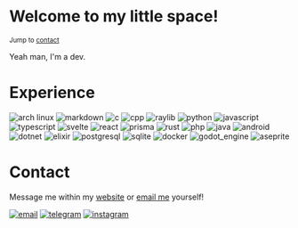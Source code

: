 # Welcome to my little space!

<sup>Jump to [contact](#contact)</sup>

Yeah man, I'm a dev.

# Experience

![arch linux][badge_arch_linux]
![markdown][badge_markdown]
![c][badge_c]
![cpp][badge_cpp]
![raylib][badge_raylib]
![python][badge_python]
![javascript][badge_javascript]
![typescript][badge_typescript]
![svelte][badge_svelte]
![react][badge_react]
![prisma][badge_prisma]
![rust][badge_rust]
![php][badge_php]
![java][badge_java]
![android][badge_android]
![dotnet][badge_dotnet]
![elixir][badge_elixir]
![postgresql][badge_postgresql]
![sqlite][badge_sqlite]
![docker][badge_docker]
![godot_engine][badge_godot_engine]
![aseprite][badge_aseprite]

[badge_arch_linux]: https://img.shields.io/badge/arch_linux-1793D1?style=for-the-badge&logo=archlinux&logoColor=fff
[badge_markdown]: https://img.shields.io/badge/markdown-000?style=for-the-badge&logo=markdown&logoColor=fff
[badge_c]: https://img.shields.io/badge/c-A8B9CC?style=for-the-badge&logo=c&logoColor=fff
[badge_cpp]: https://img.shields.io/badge/c++-00599C?style=for-the-badge&logo=cplusplus&logoColor=fff
[badge_raylib]: https://img.shields.io/badge/Raylib-000?style=for-the-badge&logo=raylib&logoColor=fff
[badge_python]: https://img.shields.io/badge/python-3776AB?style=for-the-badge&logo=python&logoColor=fff
[badge_javascript]: https://img.shields.io/badge/javascript-F7DF1E?style=for-the-badge&logo=javascript&logoColor=000
[badge_typescript]: https://img.shields.io/badge/typescript-3178C6?style=for-the-badge&logo=typescript&logoColor=fff
[badge_svelte]: https://img.shields.io/badge/svelte-FF3E00?style=for-the-badge&logo=svelte&logoColor=fff
[badge_react]: https://img.shields.io/badge/react-61DAFB?style=for-the-badge&logo=react&logoColor=000
[badge_prisma]: https://img.shields.io/badge/prisma-2D3748?style=for-the-badge&logo=prisma&logoColor=fff
[badge_rust]: https://img.shields.io/badge/rust-000?style=for-the-badge&logo=rust&logoColor=fff
[badge_php]: https://img.shields.io/badge/php-777BB4?style=for-the-badge&logo=php&logoColor=fff
[badge_java]: https://img.shields.io/badge/java-F46D01?style=for-the-badge
[badge_android]: https://img.shields.io/badge/android-34A853?style=for-the-badge&logo=android&logoColor=fff
[badge_dotnet]: https://img.shields.io/badge/dotnet-512BD4?style=for-the-badge&logo=dotnet&logoColor=fff
[badge_elixir]: https://img.shields.io/badge/elixir-4B275F?style=for-the-badge&logo=elixir&logoColor=fff
[badge_postgresql]: https://img.shields.io/badge/postgres-4169E1?style=for-the-badge&logo=postgresql&logoColor=fff
[badge_sqlite]: https://img.shields.io/badge/sqlite-003B57?style=for-the-badge&logo=sqlite&logoColor=fff
[badge_docker]: https://img.shields.io/badge/docker-2496ED?style=for-the-badge&logo=docker&logoColor=fff
[badge_godot_engine]: https://img.shields.io/badge/godot_engine-478CBF?style=for-the-badge&logo=godotengine&logoColor=fff
[badge_aseprite]: https://img.shields.io/badge/aseprite-7d929E?style=for-the-badge&logo=aseprite&logoColor=fff

# Contact

Message me within my [website][contact] or [email me][email] yourself!  

[![email][badge_email]][email]
[![telegram][badge_telegram]][telegram]
[![instagram][badge_instagram]][instagram]

<!-- [contact]: https://pitol.dev/contact -->
[contact]: https://potors.vercel.app/contact
[email]: mailto:felpofo@proton.me
[telegram]: https://t.me/powtors
[instagram]: https://instagram.com/powtors

[badge_email]: https://img.shields.io/badge/email-005FF9?style=for-the-badge&logo=maildotru&logoColor=fff
[badge_telegram]: https://img.shields.io/badge/telegram-26A5E4?style=for-the-badge&logo=telegram&logoColor=fff
[badge_instagram]: https://img.shields.io/badge/instagram-E4405F?style=for-the-badge&logo=instagram&logoColor=fff
[badge_linkedin]: https://img.shields.io/badge/linkedin-0A66C2?style=for-the-badge&logo=linkedin&logoColor=fff
